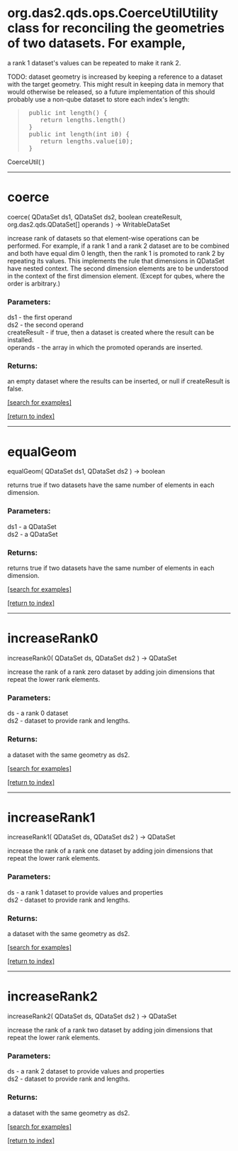 # org.das2.qds.ops.CoerceUtilUtility class for reconciling the geometries of two datasets.  For example,
 a rank 1 dataset's values can be repeated to make it rank 2.

 TODO: dataset geometry is increased by keeping a reference to a dataset with
 the target geometry.  This might result in keeping data in memory that would
 otherwise be released, so a future implementation of this should probably
 use a non-qube dataset to store each index's length:
<blockquote><pre>
 public int length() {
    return lengths.length()
 }
 public int length(int i0) {
    return lengths.value(i0);
 }
</pre></blockquote>
CoerceUtil( )


***
<a name="coerce"></a>
# coerce
coerce( QDataSet ds1, QDataSet ds2, boolean createResult, org.das2.qds.QDataSet[] operands ) &rarr; WritableDataSet

increase rank of datasets so that element-wise operations can be performed.  For example,
 if a rank 1 and a rank 2 dataset are to be combined and both have equal dim 0 length, then the
 rank 1 is promoted to rank 2 by repeating its values.  This implements the rule that dimensions
 in QDataSet have nested context.  The second dimension elements are to be understood in the context of
 the first dimension element. (Except for qubes, where the order is arbitrary.)

### Parameters:
ds1 - the first operand
<br>ds2 - the second operand
<br>createResult - if true, then a dataset is created where the result can be installed.
<br>operands - the array in which the promoted operands are inserted.

### Returns:
an empty dataset where the results can be inserted, or null if createResult is false.

<a href="https://github.com/autoplot/dev/search?q=coerce&unscoped_q=coerce">[search for examples]</a>

<a href="https://github.com/autoplot/documentation/blob/master/javadoc/index-all.md">[return to index]</a>

***
<a name="equalGeom"></a>
# equalGeom
equalGeom( QDataSet ds1, QDataSet ds2 ) &rarr; boolean

returns true if two datasets have the same number of elements in each dimension.

### Parameters:
ds1 - a QDataSet
<br>ds2 - a QDataSet

### Returns:
returns true if two datasets have the same number of elements in each dimension.

<a href="https://github.com/autoplot/dev/search?q=equalGeom&unscoped_q=equalGeom">[search for examples]</a>

<a href="https://github.com/autoplot/documentation/blob/master/javadoc/index-all.md">[return to index]</a>

***
<a name="increaseRank0"></a>
# increaseRank0
increaseRank0( QDataSet ds, QDataSet ds2 ) &rarr; QDataSet

increase the rank of a rank zero dataset by adding join dimensions that repeat the lower rank elements.

### Parameters:
ds - a rank 0 dataset
<br>ds2 - dataset to provide rank and lengths.

### Returns:
a dataset with the same geometry as ds2.

<a href="https://github.com/autoplot/dev/search?q=increaseRank0&unscoped_q=increaseRank0">[search for examples]</a>

<a href="https://github.com/autoplot/documentation/blob/master/javadoc/index-all.md">[return to index]</a>

***
<a name="increaseRank1"></a>
# increaseRank1
increaseRank1( QDataSet ds, QDataSet ds2 ) &rarr; QDataSet

increase the rank of a rank one dataset by adding join dimensions that repeat the lower rank elements.

### Parameters:
ds - a rank 1 dataset to provide values and properties
<br>ds2 - dataset to provide rank and lengths.

### Returns:
a dataset with the same geometry as ds2.

<a href="https://github.com/autoplot/dev/search?q=increaseRank1&unscoped_q=increaseRank1">[search for examples]</a>

<a href="https://github.com/autoplot/documentation/blob/master/javadoc/index-all.md">[return to index]</a>

***
<a name="increaseRank2"></a>
# increaseRank2
increaseRank2( QDataSet ds, QDataSet ds2 ) &rarr; QDataSet

increase the rank of a rank two dataset by adding join dimensions that repeat the lower rank elements.

### Parameters:
ds - a rank 2 dataset to provide values and properties
<br>ds2 - dataset to provide rank and lengths.

### Returns:
a dataset with the same geometry as ds2.

<a href="https://github.com/autoplot/dev/search?q=increaseRank2&unscoped_q=increaseRank2">[search for examples]</a>

<a href="https://github.com/autoplot/documentation/blob/master/javadoc/index-all.md">[return to index]</a>

